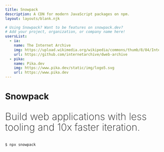 ```yaml
---
title: Snowpack
description: A CDN for modern JavaScript packages on npm.
layout: layouts/blank.njk

# Using Snowpack? Want to be features on snowpack.dev?
# Add your project, organization, or company name here!
usersList:
  - ia:
    name: The Internet Archive
    img: https://upload.wikimedia.org/wikipedia/commons/thumb/8/84/Internet_Archive_logo_and_wordmark.svg/1200px-Internet_Archive_logo_and_wordmark.svg.png
    url: https://github.com/internetarchive/dweb-archive
  - pika:
    name: Pika.dev
    img: https://www.pika.dev/static/img/logo5.svg
    url: https://www.pika.dev
---
```


# Snowpack

<p style='font-size: 32px; font-weight: 200; line-height: 1.1;'>Build web applications with less tooling and 10x faster iteration.</p>

```
$ npx snowpack
```
